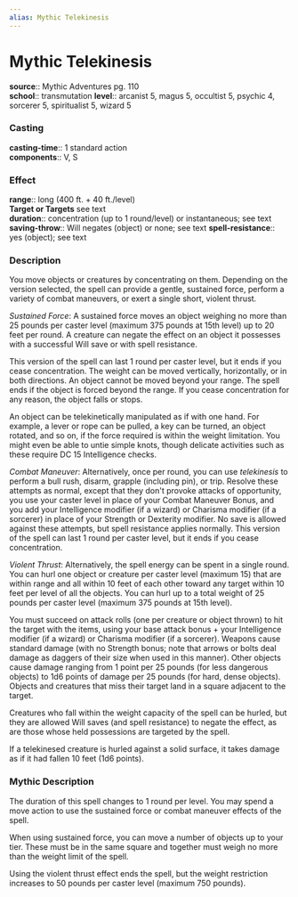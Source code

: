 ```yaml
---
alias: Mythic Telekinesis
---
```


# Mythic Telekinesis

**source**:: Mythic Adventures pg. 110  
**school**:: transmutation
**level**:: arcanist 5, magus 5, occultist 5, psychic 4, sorcerer 5, spiritualist 5, wizard 5

### Casting 

**casting-time**:: 1 standard action  
**components**:: V, S

### Effect 

**range**:: long (400 ft. + 40 ft./level)  
**Target or Targets** see text  
**duration**:: concentration (up to 1 round/level) or instantaneous; see text  
**saving-throw**:: Will negates (object) or none; see text
**spell-resistance**:: yes (object); see text

### Description 

You move objects or creatures by concentrating on them. Depending on the version selected, the spell can provide a gentle, sustained force, perform a variety of combat maneuvers, or exert a single short, violent thrust.  
  
*Sustained Force*: A sustained force moves an object weighing no more than 25 pounds per caster level (maximum 375 pounds at 15th level) up to 20 feet per round. A creature can negate the effect on an object it possesses with a successful Will save or with spell resistance.  
  
This version of the spell can last 1 round per caster level, but it ends if you cease concentration. The weight can be moved vertically, horizontally, or in both directions. An object cannot be moved beyond your range. The spell ends if the object is forced beyond the range. If you cease concentration for any reason, the object falls or stops.  
  
An object can be telekinetically manipulated as if with one hand. For example, a lever or rope can be pulled, a key can be turned, an object rotated, and so on, if the force required is within the weight limitation. You might even be able to untie simple knots, though delicate activities such as these require DC 15 Intelligence checks.  
  
*Combat Maneuver*: Alternatively, once per round, you can use *telekinesis* to perform a bull rush, disarm, grapple (including pin), or trip. Resolve these attempts as normal, except that they don't provoke attacks of opportunity, you use your caster level in place of your Combat Maneuver Bonus, and you add your Intelligence modifier (if a wizard) or Charisma modifier (if a sorcerer) in place of your Strength or Dexterity modifier. No save is allowed against these attempts, but spell resistance applies normally. This version of the spell can last 1 round per caster level, but it ends if you cease concentration.  
  
*Violent Thrust*: Alternatively, the spell energy can be spent in a single round. You can hurl one object or creature per caster level (maximum 15) that are within range and all within 10 feet of each other toward any target within 10 feet per level of all the objects. You can hurl up to a total weight of 25 pounds per caster level (maximum 375 pounds at 15th level).  
  
You must succeed on attack rolls (one per creature or object thrown) to hit the target with the items, using your base attack bonus + your Intelligence modifier (if a wizard) or Charisma modifier (if a sorcerer). Weapons cause standard damage (with no Strength bonus; note that arrows or bolts deal damage as daggers of their size when used in this manner). Other objects cause damage ranging from 1 point per 25 pounds (for less dangerous objects) to 1d6 points of damage per 25 pounds (for hard, dense objects). Objects and creatures that miss their target land in a square adjacent to the target.  
  
Creatures who fall within the weight capacity of the spell can be hurled, but they are allowed Will saves (and spell resistance) to negate the effect, as are those whose held possessions are targeted by the spell.  
  
If a telekinesed creature is hurled against a solid surface, it takes damage as if it had fallen 10 feet (1d6 points).

### Mythic Description

The duration of this spell changes to 1 round per level. You may spend a move action to use the sustained force or combat maneuver effects of the spell.  
  
When using sustained force, you can move a number of objects up to your tier. These must be in the same square and together must weigh no more than the weight limit of the spell.  
  
Using the violent thrust effect ends the spell, but the weight restriction increases to 50 pounds per caster level (maximum 750 pounds).
